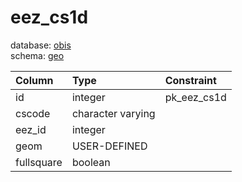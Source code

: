 # eez_cs1d
database: [obis](../)  
schema: [geo](geo)  

|Column|Type|Constraint|
|:---|:---|:---|
|id|integer|pk_eez_cs1d |
|cscode|character varying||
|eez_id|integer||
|geom|USER-DEFINED||
|fullsquare|boolean||

